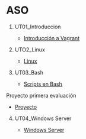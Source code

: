 # ASO
1. UT01_Introduccion
   
   * [Introducción a Vagrant](./UT01_introduccion/index.md)
  
2. UTO2_Linux
   
   * [Linux](./UT02_linux/index.md)

3. UT03_Bash
   
   * [Scripts en Bash](./UT03_bash/index.md)

Proyecto primera evaluación

   * [Proyecto](./Proyectos/Proyecto1Ev/scriptproyecto.md)

4. UT04_Windows Server
   
   * [Windows Server](./UT04_wserver/index.md)
